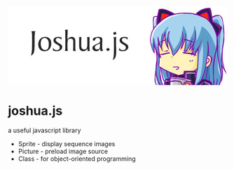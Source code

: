 ![joshua](https://raw.githubusercontent.com/JoshuaYang/joshua.js/master/res/joshua.js.jpg)
# joshua.js
a useful javascript library

* Sprite - display sequence images
* Picture - preload image source
* Class - for object-oriented programming